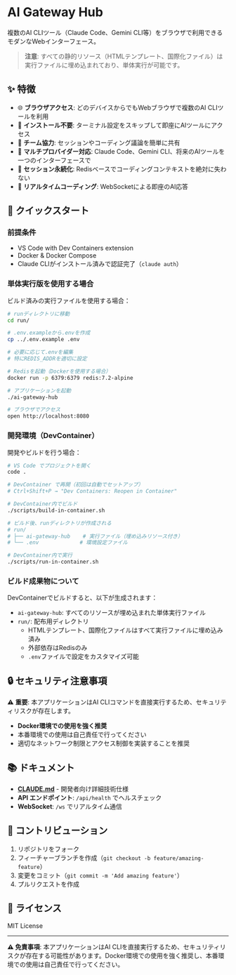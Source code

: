 # AI Gateway Hub

複数のAI CLIツール（Claude Code、Gemini CLI等）をブラウザで利用できるモダンなWebインターフェース。

> **注意**: すべての静的リソース（HTMLテンプレート、国際化ファイル）は実行ファイルに埋め込まれており、単体実行が可能です。

## ✨ 特徴

- 🌐 **ブラウザアクセス**: どのデバイスからでもWebブラウザで複数のAI CLIツールを利用
- 🚀 **インストール不要**: ターミナル設定をスキップして即座にAIツールにアクセス  
- 👥 **チーム協力**: セッションやコーディング議論を簡単に共有
- 🔧 **マルチプロバイダー対応**: Claude Code、Gemini CLI、将来のAIツールを一つのインターフェースで
- 🔄 **セッション永続化**: Redisベースでコーディングコンテキストを絶対に失わない
- 💬 **リアルタイムコーディング**: WebSocketによる即座のAI応答

## 🚀 クイックスタート

### 前提条件

- VS Code with Dev Containers extension
- Docker & Docker Compose
- Claude CLIがインストール済みで認証完了（`claude auth`）

### 単体実行版を使用する場合

ビルド済みの実行ファイルを使用する場合：

```bash
# runディレクトリに移動
cd run/

# .env.exampleから.envを作成
cp ../.env.example .env

# 必要に応じて.envを編集
# 特にREDIS_ADDRを適切に設定

# Redisを起動（Dockerを使用する場合）
docker run -p 6379:6379 redis:7.2-alpine

# アプリケーションを起動
./ai-gateway-hub

# ブラウザでアクセス
open http://localhost:8080
```

### 開発環境（DevContainer）

開発やビルドを行う場合：

```bash
# VS Code でプロジェクトを開く
code .

# DevContainer で再開（初回は自動でセットアップ）
# Ctrl+Shift+P → "Dev Containers: Reopen in Container"

# DevContainer内でビルド
./scripts/build-in-container.sh

# ビルド後、runディレクトリが作成される
# run/
# ├── ai-gateway-hub    # 実行ファイル（埋め込みリソース付き）
# └── .env             # 環境設定ファイル

# DevContainer内で実行
./scripts/run-in-container.sh
```

### ビルド成果物について

DevContainerでビルドすると、以下が生成されます：

- `ai-gateway-hub`: すべてのリソースが埋め込まれた単体実行ファイル
- `run/`: 配布用ディレクトリ
  - HTMLテンプレート、国際化ファイルはすべて実行ファイルに埋め込み済み
  - 外部依存はRedisのみ
  - `.env`ファイルで設定をカスタマイズ可能

## 🔒 セキュリティ注意事項

⚠️ **重要**: 本アプリケーションはAI CLIコマンドを直接実行するため、セキュリティリスクが存在します。

- **Docker環境での使用を強く推奨**
- 本番環境での使用は自己責任で行ってください
- 適切なネットワーク制限とアクセス制御を実装することを推奨

## 📚 ドキュメント

- **[CLAUDE.md](./CLAUDE.md)** - 開発者向け詳細技術仕様
- **API エンドポイント**: `/api/health` でヘルスチェック
- **WebSocket**: `/ws` でリアルタイム通信

## 🤝 コントリビューション

1. リポジトリをフォーク
2. フィーチャーブランチを作成（`git checkout -b feature/amazing-feature`）
3. 変更をコミット（`git commit -m 'Add amazing feature'`）
4. プルリクエストを作成

## 📄 ライセンス

MIT License

---

**⚠️ 免責事項**: 本アプリケーションはAI CLIを直接実行するため、セキュリティリスクが存在する可能性があります。Docker環境での使用を強く推奨し、本番環境での使用は自己責任で行ってください。